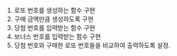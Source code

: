 1. 로또 번호를 생성하는 함수 구현
2. 구매 금액만큼 생성하도록 구현
3. 당첨 번호를 입력받는 함수 구현
4. 보너스 번호를 입력받는 함수 구현
5. 당첨 번호와 구매한 로또 번호들을 비교하여 출력하도록 설정.
